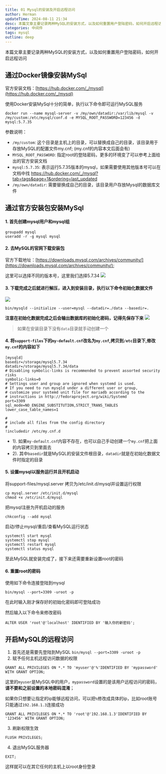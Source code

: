```yaml
---
title: 01 Mysql的安装及开启远程访问
author: Herman
updateTime: 2024-08-11 21:34
desc: 本篇文章主要记录两种MySQL的安装方式，以及如何重置用户登陆密码，如何开启远程访问
categories: 中间件
tags: mysql
outline: deep
---
```



本篇文章主要记录两种MySQL的安装方式，以及如何重置用户登陆密码，如何开启远程访问


## 通过Docker镜像安装MySql

官方安装文档：[https://hub.docker.com/_/mysql](https://hub.docker.com/_/mysql)

使用Docker安装MySql十分的简单，执行以下命令即可运行MySQL服务
```
docker run --name mysql-server -v /my/own/datadir:/var/lib/mysql -v /my/custom:/etc/mysql/conf.d -e MYSQL_ROOT_PASSWORD=123456 -d mysql:5.7.35
```
参数说明：
* `/my/custom`: 这个目录是主机上的目录，可以替换成自己的目录，该目录用于存放MySQL的配置文件my.cnf; (my.cnf的内容本文后面会有)
* `MYSQL_ROOT_PASSWORD`: 指定root的登陆密码，更多的环境变了可以参考上面给出的官方安装文档
* `mysql:5.7.35`: 表示运行5.7.35版本的mysql，如果需要使用其他版本号可以在文档中找 https://hub.docker.com/_/mysql?tab=tags&page=1&ordering=last_updated
* `/my/own/datadir`: 需要替换成自己的目录，该目录用户存放Mysql的数据库文件

## 通过官方安装包安装MySql

#### 1. 首先创建mysql用户和mysql组
```
groupadd mysql 
useradd -r -g mysql mysql
```

#### 2. 去MySQL的官网下载安装包
官方下载地址：[https://downloads.mysql.com/archives/community/](https://downloads.mysql.com/archives/community/);

这里可以选择不同的版本号，这里我们选择5.7.34
![](https://cdn.jsdelivr.net/gh/silently9527/images//008i3skNgy1gtxrzg7w7wj61630h076v02.jpg)

#### 3. 下载完成之后就进行解压，进入到安装目录，执行以下命令初始化数据文件
![](https://cdn.jsdelivr.net/gh/silently9527/images//008i3skNgy1gtxs38kkb3j6118038mxp02.jpg)

```
bin/mysqld --initialize --user=mysql --datadir=./data --basedir=.
```

**注意在初始化数据完成之后会输出数据库的初始化密码，记得先保存下来**
![](https://cdn.jsdelivr.net/gh/silently9527/images//008i3skNgy1gtxub3urkdj60qe02laar02.jpg)


> 如果在安装目录下没有`data`目录就手动创建一个

#### 4. 将`support-files`下的`my-default.cnf`改名为`my.cnf`,拷贝到`/etc`目录下,修改`my.cnf`的内容如下
```
[mysqld]
basedir=/storage/mysql5.7.34
datadir=/storage/mysql5.7.34/data
# Disabling symbolic-links is recommended to prevent assorted security risks
symbolic-links=0
# Settings user and group are ignored when systemd is used.
# If you need to run mysqld under a different user or group,
# customize your systemd unit file for mariadb according to the
# instructions in http://fedoraproject.org/wiki/Systemd
port=3309
sql_mode=NO_ENGINE_SUBSTITUTION,STRICT_TRANS_TABLES 
lower_case_table_names=1

#
# include all files from the config directory
#
!includedir /etc/my.cnf.d
```

- 1). 如果`my-default.cnf`内容不存在，也可以自己手动创建一个`my.cnf`把上面的内容拷贝到里面去
- 2). 其中`basedir`就是MySQL的安装文件根目录，`datadir`就是在初始化数据文件时指定的目录

#### 5. 设置mysql以服务运行并且开机启动
将support-files/mysql.server 拷贝为/etc/init.d/mysql并设置运行权限

```
cp mysql.server /etc/init.d/mysql
chmod +x /etc/init.d/mysql
```

把mysql注册为开机启动的服务

```
chkconfig --add mysql
```

启动/停止mysql/重启/查看MySQL运行状态
```
systemctl start mysql
systemctl stop mysql
systemctl restart mysql
systemctl status mysql
```

至此MySQL就安装完成了，接下来还需要重新设置root的密码

#### 6. 重置root的密码
使用如下命令连接登陆到mysql

```
bin/mysql --port=3309 -uroot -p
```
在此时输入刚才保存好的初始化密码即可登陆成功

然后输入以下命令来修改密码
```
ALTER USER 'root'@'localhost' IDENTIFIED BY '输入你的新密码';
```

## 开启MySQL的远程访问

1. 首先还是需要先登陆到MySQL `bin/mysql --port=3309 -uroot -p`
2. 赋予任何主机远程访问数据的权限
```
GRANT ALL PRIVILEGES ON *.* TO 'myuser'@'%'IDENTIFIED BY 'mypassword' WITH GRANT OPTION;
```
这里的`myuser`是MySQL中的用户，`mypassword`设置的是该用户远程访问的密码，**请不要和之前设置的本地密码混淆**；

如果你只想要让指定的ip能够远程访问，可以把`%`修改成具体的ip，比如root账号只能通过`192.168.1.3`连接成功
```
GRANT ALL PRIVILEGES ON *.* TO 'root'@'192.168.1.3'IDENTIFIED BY '123456' WITH GRANT OPTION;
```

3. 刷新权限生效
```
FLUSH PRIVILEGES;
```

4. 退出MySQL服务器
```
EXIT;
```

这样就可以在其它任何的主机上以root身份登录
